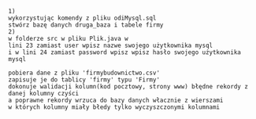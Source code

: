 	1)
	wykorzystując komendy z pliku odiMysql.sql 
	stwórz bazę danych druga_baza i tabele firmy 
	2) 
	w folderze src w pliku Plik.java w 
	lini 23 zamiast user wpisz nazwe swojego użytkownika mysql
	i w lini 24 zamiast password wpisz wpisz hasło swojego użytkownika mysql

	pobiera dane z pliku 'firmybudownictwo.csv'
	zapisuje je do tablicy 'firmy' typu 'Firmy'
	dokonuje walidacji kolumn(kod pocztowy, strony www) błędne rekordy z danej kolumny czyści
	a poprawne rekordy wrzuca do bazy danych włacznie z wierszami
	w których kolumny miały błedy tylko wyczyszczonymi kolumnami 

